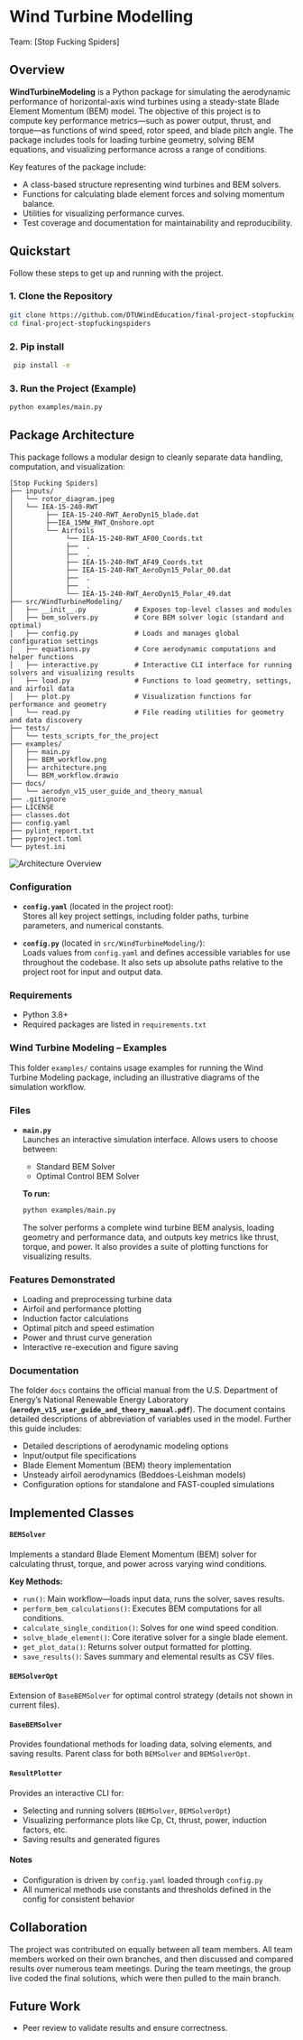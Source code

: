 # Wind Turbine Modelling

Team: [Stop Fucking Spiders]

## Overview

**WindTurbineModeling** is a Python package for simulating the aerodynamic performance of horizontal-axis wind turbines using a steady-state Blade Element Momentum (BEM) model. The objective of this project is to compute key performance metrics—such as power output, thrust, and torque—as functions of wind speed, rotor speed, and blade pitch angle. The package includes tools for loading turbine geometry, solving BEM equations, and visualizing performance across a range of conditions.

Key features of the package include:

- A class-based structure representing wind turbines and BEM solvers.
- Functions for calculating blade element forces and solving momentum balance.
- Utilities for visualizing performance curves.
- Test coverage and documentation for maintainability and reproducibility.


## Quickstart

Follow these steps to get up and running with the project.

### 1. Clone the Repository

```bash
git clone https://github.com/DTUWindEducation/final-project-stopfuckingspiders.git
cd final-project-stopfuckingspiders
```

### 2. Pip install

```bash
 pip install -e
```

### 3. Run the Project (Example)

```bash
python examples/main.py
```

## Package Architecture

This package follows a modular design to cleanly separate data handling, computation, and visualization:
```
[Stop Fucking Spiders]
├── inputs/
│   └── rotor_diagram.jpeg
│   └── IEA-15-240-RWT
│        ├── IEA-15-240-RWT_AeroDyn15_blade.dat
│        ├──IEA_15MW_RWT_Onshore.opt
│        └── Airfoils
│             └── IEA-15-240-RWT_AF00_Coords.txt
│             ├──  .
│             ├──  .
│             ├── IEA-15-240-RWT_AF49_Coords.txt 
│             ├── IEA-15-240-RWT_AeroDyn15_Polar_00.dat
│             ├──  .
│             ├──  .
│             └── IEA-15-240-RWT_AeroDyn15_Polar_49.dat
├── src/WindTurbineModeling/
│   ├── __init__.py            # Exposes top-level classes and modules
│   ├── bem_solvers.py         # Core BEM solver logic (standard and optimal)
│   ├── config.py              # Loads and manages global configuration settings
│   ├── equations.py           # Core aerodynamic computations and helper functions
│   ├── interactive.py         # Interactive CLI interface for running solvers and visualizing results
│   ├── load.py                # Functions to load geometry, settings, and airfoil data
│   ├── plot.py                # Visualization functions for performance and geometry
│   └── read.py                # File reading utilities for geometry and data discovery
├── tests/
│   └── tests_scripts_for_the_project
├── examples/
│   ├── main.py 
│   ├── BEM_workflow.png
│   ├── architecture.png
│   └── BEM_workflow.drawio
├── docs/
│   └── aerodyn_v15_user_guide_and_theory_manual
├── .gitignore
├── LICENSE
├── classes.dot
├── config.yaml
├── pylint_report.txt
├── pyproject.toml
└── pytest.ini
```

![Architecture Overview](examples/architecture.png)



### Configuration

- **`config.yaml`** (located in the project root):  
  Stores all key project settings, including folder paths, turbine parameters, and numerical constants.

- **`config.py`** (located in `src/WindTurbineModeling/`):  
  Loads values from `config.yaml` and defines accessible variables for use throughout the codebase. It also sets up absolute paths relative to the project root for input and output data.

### Requirements

- Python 3.8+
- Required packages are listed in `requirements.txt`


### Wind Turbine Modeling – Examples

This folder `examples/` contains usage examples for running the Wind Turbine Modeling package, including an illustrative diagrams of the simulation workflow.

### Files

- **`main.py`**  
  Launches an interactive simulation interface. Allows users to choose between:
  - Standard BEM Solver
  - Optimal Control BEM Solver

  **To run:**
  ```bash
  python examples/main.py
  ```

  The solver performs a complete wind turbine BEM analysis, loading geometry and performance data, and outputs key metrics like thrust, torque, and power. It also provides a suite of plotting functions for visualizing results.

### Features Demonstrated

- Loading and preprocessing turbine data
- Airfoil and performance plotting
- Induction factor calculations
- Optimal pitch and speed estimation
- Power and thrust curve generation
- Interactive re-execution and figure saving

### Documentation

The folder `docs` contains the official manual from the U.S. Department of Energy’s National Renewable Energy Laboratory (**`aerodyn_v15_user_guide_and_theory_manual.pdf`**). The document contains detailed descriptions of abbreviation of variables used in the model. Further this guide includes:
  - Detailed descriptions of aerodynamic modeling options
  - Input/output file specifications
  - Blade Element Momentum (BEM) theory implementation
  - Unsteady airfoil aerodynamics (Beddoes-Leishman models)
  - Configuration options for standalone and FAST-coupled simulations


## Implemented Classes

#### `BEMSolver`
Implements a standard Blade Element Momentum (BEM) solver for calculating thrust, torque, and power across varying wind conditions.

**Key Methods:**
- `run()`: Main workflow—loads input data, runs the solver, saves results.
- `perform_bem_calculations()`: Executes BEM computations for all conditions.
- `calculate_single_condition()`: Solves for one wind speed condition.
- `solve_blade_element()`: Core iterative solver for a single blade element.
- `get_plot_data()`: Returns solver output formatted for plotting.
- `save_results()`: Saves summary and elemental results as CSV files.

#### `BEMSolverOpt`
Extension of `BaseBEMSolver` for optimal control strategy (details not shown in current files).

#### `BaseBEMSolver`
Provides foundational methods for loading data, solving elements, and saving results. Parent class for both `BEMSolver` and `BEMSolverOpt`.

#### `ResultPlotter`
Provides an interactive CLI for:
- Selecting and running solvers (`BEMSolver`, `BEMSolverOpt`)
- Visualizing performance plots like Cp, Ct, thrust, power, induction factors, etc.
- Saving results and generated figures

#### Notes
- Configuration is driven by `config.yaml` loaded through `config.py`
- All numerical methods use constants and thresholds defined in the config for consistent behavior

## Collaboration
The project was contributed on equally between all team members. All team members worked on their own branches, and then discussed and compared results over numerous team meetings. During the team meetings, the group live coded the final solutions, which were then pulled to the main branch.

## Future Work
- Peer review to validate results and ensure correctness.
